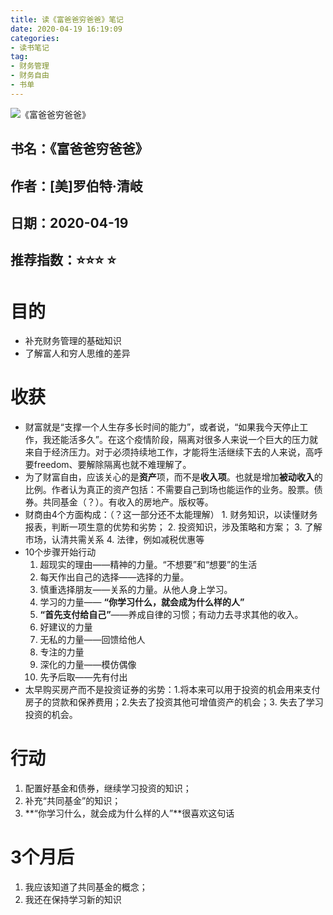 ```yaml
---
title: 读《富爸爸穷爸爸》笔记
date: 2020-04-19 16:19:09
categories:
- 读书笔记
tag:
- 财务管理
- 财务自由
- 书单
--- 
```


![](https://tva1.sinaimg.cn/large/007S8ZIlgy1ge00cml4cfj306y0a00us.jpg "《富爸爸穷爸爸》")

## 书名：《富爸爸穷爸爸》
## 作者：[美]罗伯特·清岐
## 日期：2020-04-19
## 推荐指数：⭐️⭐️⭐️ ⭐️

# 目的
- 补充财务管理的基础知识
- 了解富人和穷人思维的差异

# 收获
- 财富就是“支撑一个人生存多长时间的能力”，或者说，“如果我今天停止工作，我还能活多久”。在这个疫情阶段，隔离对很多人来说一个巨大的压力就来自于经济压力。对于必须持续地工作，才能将生活继续下去的人来说，高呼要freedom、要解除隔离也就不难理解了。
- 为了财富自由，应该关心的是**资产**项，而不是**收入项**。也就是增加**被动收入**的比例。作者认为真正的资产包括：不需要自己到场也能运作的业务。股票。债券。共同基金（？）。有收入的房地产。版权等。
- 财商由4个方面构成：（？这一部分还不太能理解）
	   1. 财务知识，以读懂财务报表，判断一项生意的优势和劣势；
	2. 投资知识，涉及策略和方案；
	3. 了解市场，认清共需关系
	4. 法律，例如减税优惠等
- 10个步骤开始行动
	 1. 超现实的理由——精神的力量。“不想要”和“想要”的生活
	2. 每天作出自己的选择——选择的力量。
	3. 慎重选择朋友——关系的力量。从他人身上学习。
	4. 学习的力量—— **“你学习什么，就会成为什么样的人”**
	5.  **“首先支付给自己”**——养成自律的习惯；有动力去寻求其他的收入。
	6. 好建议的力量
	7. 无私的力量——回馈给他人
	8. 专注的力量
	9. 深化的力量——模仿偶像
	10. 先予后取——先有付出
- 太早购买房产而不是投资证券的劣势：1.将本来可以用于投资的机会用来支付房子的贷款和保养费用；2.失去了投资其他可增值资产的机会；3. 失去了学习投资的机会。

# 行动
1. 配置好基金和债券，继续学习投资的知识；
2. 补充“共同基金”的知识；
3. **“你学习什么，就会成为什么样的人”**很喜欢这句话

# 3个月后
1. 我应该知道了共同基金的概念；
2. 我还在保持学习新的知识



